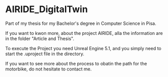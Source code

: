 # AIRIDE_DigitalTwin
Part of my thesis for my Bachelor's degree in Computer Science in Pisa.

If you want to kwon more, about the project AIRIDE, alla the information are in the folder
"Article and Thesis".

To execute the Project you need Unreal Engine 5.1, and you simply need to start the .uproject file in the directory.

If you want to see more about the process to obatin the path for the motorbike, do not hesitate to contact me.
